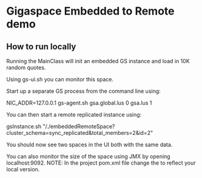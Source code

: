 <h1>Gigaspace Embedded to Remote demo</h1>
<p>
<h2>How to run locally</h2>
<p>
Running the MainClass will init an embedded GS instance and load in 10K random quotes.
<p>
Using gs-ui.sh you can monitor this space.
<p>
Start up a separate GS process from the command line using:
<p>
NIC_ADDR=127.0.0.1 gs-agent.sh gsa.global.lus 0 gsa.lus 1
<p>
You can then start a remote replicated instance using:
<p>
gsInstance.sh "/./embeddedRemoteSpace?cluster_schema=sync_replicated&total_members=2&id=2"
<p>
You should now see two spaces in the UI both with the same data.
<p>
You can also monitor the size of the space using JMX by opening localhost:9092. 
NOTE:
In the project pom.xml file change the <gsVersion> to reflect your local version.
